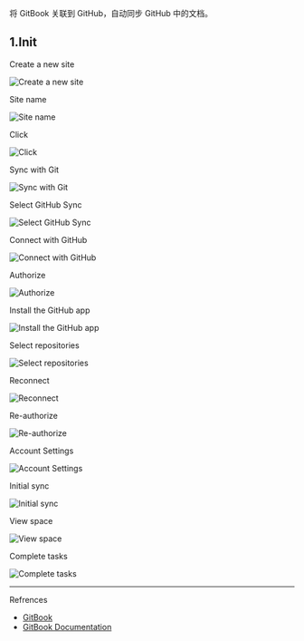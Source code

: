 将 GitBook 关联到 GitHub，自动同步 GitHub 中的文档。

## 1.Init

Create a new site

![Create a new site](./../../../images/GitBook/Create%20a%20new%20site.png)

Site name

![Site name](./../../../images/GitBook/Site%20name.png)

Click

![Click](./../../../images/GitBook/Click.png)

Sync with Git

![Sync with Git](./../../../images/GitBook/Sync%20with%20Git.png)

Select GitHub Sync

![Select GitHub Sync](./../../../images/GitBook/Select%20GitHub%20Sync.png)


Connect with GitHub

![Connect with GitHub](./../../../images/GitBook/Connect%20with%20GitHub.png)

Authorize

![Authorize](./../../../images/GitBook/Authorize.png)

Install the GitHub app

![Install the GitHub app](./../../../images/GitBook/Install%20the%20GitHub%20app.png)

Select repositories

![Select repositories](./../../../images/GitBook/Select%20repositories.png)

Reconnect

![Reconnect](./../../../images/GitBook/Reconnect.png)

Re-authorize

![Re-authorize](./../../../images/GitBook/Re-authorize.png)

Account Settings

![Account Settings](./../../../images/GitBook/Account%20Settings.png)

Initial sync

![Initial sync](./../../../images/GitBook/Initial%20sync.png)

View space

![View space](./../../../images/GitBook/View%20space.png)

Complete tasks

![Complete tasks](./../../../images/GitBook/Complete%20tasks.png)

---

Refrences

- [GitBook](https://www.gitbook.com/)
- [GitBook Documentation](https://docs.gitbook.com/)


